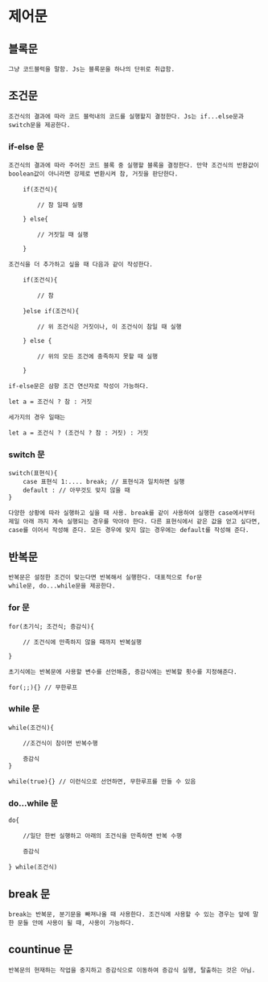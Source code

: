 제어문
========

## 블록문

    그냥 코드블럭을 말함. Js는 블록문을 하나의 단위로 취급함.

## 조건문

    조건식의 결과에 따라 코드 블럭내의 코드를 실행할지 결정한다. Js는 if...else문과 switch문을 제공한다.

### if-else 문

    조건식의 결과에 따라 주어진 코드 블록 중 실행할 블록을 결정한다. 만약 조건식의 반환값이 boolean값이 아니라면 강제로 변환시켜 참, 거짓을 판단한다.

        if(조건식){

            // 참 일때 실행

        } else{

            // 거짓일 때 실행

        }
    
    조건식을 더 추가하고 싶을 때 다음과 같이 작성한다.

        if(조건식){

            // 참

        }else if(조건식){

            // 위 조건식은 거짓이나, 이 조건식이 참일 때 실행

        } else {

            // 위의 모든 조건에 충족하지 못할 때 실행

        }

    if-else문은 삼항 조건 연산자로 작성이 가능하다.

    let a = 조건식 ? 참 : 거짓

    세가지의 경우 일때는

    let a = 조건식 ? (조건식 ? 참 : 거짓) : 거짓

### switch 문

    switch(표현식){
        case 표현식 1:.... break; // 표현식과 일치하면 실행
        default : // 아무것도 맞지 않을 때
    }

    다양한 상황에 따라 실행하고 싶을 때 사용. break를 같이 사용하여 실행한 case에서부터 제일 아래 까지 계속 실행되는 경우를 막아야 한다. 다른 표현식에서 같은 값을 얻고 싶다면, case를 이어서 작성해 준다. 모든 경우에 맞지 않는 경우에는 default를 작성해 준다.

## 반복문

    반복문은 설정한 조건이 맞는다면 반복해서 실행한다. 대표적으로 for문 
    while문, do...while문을 제공한다.

### for 문

    for(초기식; 조건식; 증감식){

        // 조건식에 만족하지 않을 때까지 반복실행

    }

    초기식에는 반복문에 사용할 변수를 선언해줌, 증감식에는 반복할 횟수를 지정해준다.

    for(;;){} // 무한루프

### while 문

    while(조건식){

        //조건식이 참이면 반복수행

        증감식
    }

    while(true){} // 이런식으로 선언하면, 무한루프를 만들 수 있음

### do...while 문

    do{

        //일단 한번 실행하고 아래의 조건식을 만족하면 반복 수행

        증감식

    } while(조건식)

## break 문

    break는 반복문, 분기문을 빠져나올 때 사용한다. 조건식에 사용할 수 있는 경우는 앞에 말한 문들 안에 사용이 될 때, 사용이 가능하다.

## countinue 문

    반복문의 현재하는 작업을 중지하고 증감식으로 이동하여 증감식 실행, 탈출하는 것은 아님.